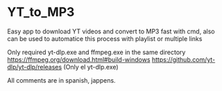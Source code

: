 # YT_to_MP3
Easy app to download YT videos and convert to MP3 fast with cmd, also can be used to automatice this process with playlist or multiple links

Only required yt-dlp.exe and ffmpeg.exe in the same directory
https://ffmpeg.org/download.html#build-windows
https://github.com/yt-dlp/yt-dlp/releases (Only el yt-dlp.exe)

All comments are in spanish, jappens.

